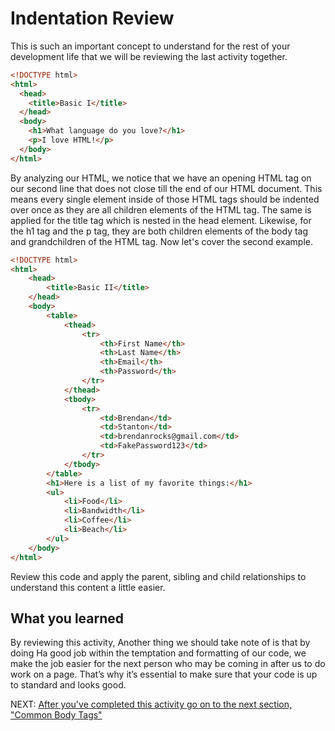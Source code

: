 # Indentation Review

This is such an important concept to understand for the rest of your development life that we will be reviewing the last activity together.

``` html
<!DOCTYPE html>
<html>
  <head>
    <title>Basic I</title>
  </head>
  <body>
    <h1>What language do you love?</h1>
    <p>I love HTML!</p>
  </body>
</html>
```

By analyzing our HTML, we notice that we have an opening HTML tag on our second line that does not close till the end of our HTML document. This means every single element inside of those HTML tags should be indented over once as they are all children elements of the HTML tag. The same is applied for the title tag which is nested in the head element. Likewise, for the h1 tag and the p tag, they are both children elements of the body tag and grandchildren of the HTML tag. Now let's cover the second example.

``` html
<!DOCTYPE html>
<html>
    <head>
        <title>Basic II</title>
    </head>
    <body>
        <table>
            <thead>
                <tr>
                    <th>First Name</th>
                    <th>Last Name</th>
                    <th>Email</th>
                    <th>Password</th>
                </tr>
            </thead>
            <tbody>
                <tr>
                    <td>Brendan</td>
                    <td>Stanton</td>
                    <td>brendanrocks@gmail.com</td>
                    <td>FakePassword123</td>
                </tr>
            </tbody>
        </table>
        <h1>Here is a list of my favorite things:</h1>
        <ul>
            <li>Food</li>
            <li>Bandwidth</li>
            <li>Coffee</li>
            <li>Beach</li>
        </ul>
    </body>
</html>
```

Review this code and apply the parent, sibling and child relationships to understand this content a little easier.

## What you learned

By reviewing this activity, Another thing we should take note of is that by doing  Ha good job within the temptation and formatting of our code, we make the job easier for the next person who may be coming in after us to do work on a page. That’s why it’s essential to make sure that your code is up to standard and looks good.

NEXT: [After you've completed this activity go on to the next section, "Common Body Tags"](./common_body_tags.md)
